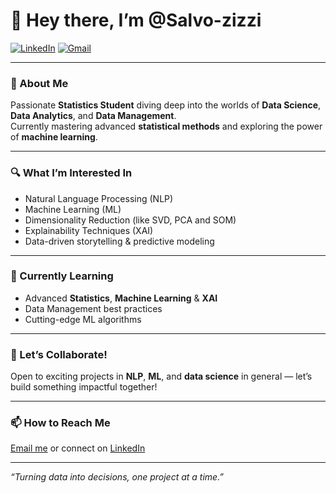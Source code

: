# 👋 Hey there, I’m **@Salvo-zizzi**

[![LinkedIn](https://img.shields.io/badge/LinkedIn-Salvo%20Zizzi-blue?style=for-the-badge&logo=linkedin)](https://www.linkedin.com/in/salvatore-zizzi-242151107/) 
[![Gmail](https://img.shields.io/badge/Email-salvo.zizzi%40gmail.com-D14836?style=for-the-badge&logo=gmail&logoColor=white)](mailto:salvo.zizzi@gmail.com)

---

### 🚀 About Me  
Passionate **Statistics Student** diving deep into the worlds of **Data Science**, **Data Analytics**, and **Data Management**.  
Currently mastering advanced **statistical methods** and exploring the power of **machine learning**.

---

### 🔍 What I’m Interested In  
- Natural Language Processing (NLP)  
- Machine Learning (ML)
- Dimensionality Reduction (like SVD, PCA and SOM)
- Explainability Techniques (XAI)
- Data-driven storytelling & predictive modeling  

---

### 🌱 Currently Learning  
- Advanced **Statistics**, **Machine Learning** & **XAI**
- Data Management best practices  
- Cutting-edge ML algorithms  

---

### 🤝 Let’s Collaborate!  
Open to exciting projects in **NLP**, **ML**, and **data science** in general — let’s build something impactful together!

---

### 📫 How to Reach Me  
[Email me](mailto:salvo.zizzi@gmail.com) or connect on [LinkedIn](https://www.linkedin.com/in/salvatore-zizzi-242151107/)

---

*“Turning data into decisions, one project at a time.”*  


